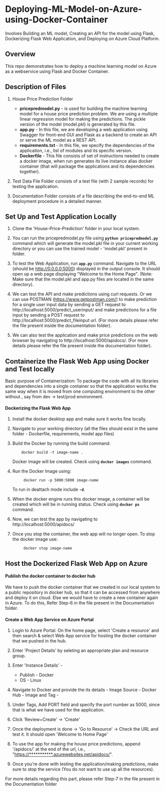 # Deploying-ML-Model-on-Azure-using-Docker-Container
Involves Building an ML model, Creating an API for the model using Flask, Dockerizing Flask Web Application, and Deploying on Azure Cloud Platform.




## Overview
This repo demonstrates how to deploy a machine learning model on Azure as a webservice using Flask and Docker Container.




## Description of Files
1. House Price Prediction Folder
      - **pricepredmodel.py** - is used for building the machine learning model for a house price prediction problem. We are using a multiple linear regression model for making the predictions. The pickle version of the model (model.pkl) is generated by this file. 
      - **app.py** - In this file, we are developing a web application using Swagger for front-end GUI and Flask as a backend to create an API or serve the ML model as a REST API.
      - **requirements.txt** - In this file, we specify the dependencies of the application, i.e., list of modules and its specific version.
      - **Dockerfile** - This file consists of set of instructions needed to create a docker image, when run generates its live instance alias docker container (that will package the applications and its dependencies together).

2. Test Data File Folder consists of a test file (with 2 sample records) for testing the application.

3. Documentation Folder consists of a file describing the end-to-end ML deployment procedure in a detailed manner.




## Set Up and Test Application Locally
1. Clone the 'House-Price-Prediction' folder in your local system.

2. You can run the pricepredmodel.py file using **```python pricepredmodel.py```** command which will generate the model.pkl file in your current working directory or you can use the trained model - 'model.pkl' present in folder.

3. To test the Web Application, run **```app.py```** command. Navigate to the URL (should be http://0.0.0.0:5000) displayed in the output console. It should open up a web page displaying "Welcome to the Home Page". (Note: Make sure that the model.pkl and app.py files are located in the same directory).

4. We can test the API and make predictions using curl requests. Or we can use POSTMAN (https://www.getpostman.com/) to make prediction for a single user input data by sending a GET request to http://localhost:5000/predict_userinput/ and make predictions for a file input by sending a POST request to http://localhost:5000/predict_fileinput url.
(For  more details please refer the file present inside the documentation folder). 

5. We can also test the application and make price predictions on the web browser by navigating to http://localhost:5000/apidocs/. (For  more details please refer the file present inside the documentation folder).




## Containerize the Flask Web App using Docker and Test locally
Basic purpose of Containerization: To package the code with all its libraries and dependencies into a single container so that the application works the same way when it is moved from one computing environment to the other without , say from dev -> test/prod environment. 

#### Dockerizing the Flask Web App
1. Install the docker desktop app and make sure it works fine locally.

2. Navigate to your working directory (all the files should exist in the same folder - Dockerfile, requirements, model app files)

3. Build the Docker by running the build command: 
            
           docker build -t image-name .
   
   Docker image will be created. Check using **```docker images```** command.

4. Run the Docker Image using: 
            
            docker run -p 5000:5000 image-name
            
   To run in deattach mode include **```-d```**.

5. When the docker engine runs this docker image, a container will be created which will be in running status. Check using **```docker ps```** command.

6. Now, we can test the app by navigating to http://localhost:5000/apidocs/

7. Once you stop the container, the web app will no longer open. To stop the docker image use: 
    
            docker stop image-name





## Host the Dockerized Flask Web App on Azure

#### Publish the docker container to docker hub
We have to push the docker container that we created in our local system to a public repository in docker hub, so that it can be accessed from anywhere and deploy it on cloud. Else we would have to create a new container again in Azure.
To do this, Refer Step-6 in the file present in the Documentation folder.

#### Create a Web App Service on Azure Portal
1. Login to Azure Portal. On the home page, select 'Create a resource' and then search & select Web App service for hosting the docker container that we pushed in the hub. 

2. Enter 'Project Details' by seleting an appropriate plan and resource group.

3. Enter 'Instance Details' -
      - Publish - Docker
      - OS - Linux

4. Navigate to Docker and provide the its details
        - Image Source - Docker Hub
        - Image and Tag - <Depending on whatever you mentioned in the previous step while pushing the container in docker hub>

5. Under Tags, Add PORT field and specify the port number as 5000, since that is what we have used for the application.

6. Click 'Review+Create'  -> 'Create'

7. Once the deployment is done -> 'Go to Resource' -> Check the URL and test it. It should open 'Welcome to Home Page'

8. To use the app for making the house price predictions, append '/apidocs/' at the end of the url, i.e., "[https://***********.azurewebsites.net/apidocs/](url)".

9. Once you're done with testing the application/making predictions, make sure to stop the service (You do not want to use up all the resources).

For more details regarding this part, please refer Step-7 in the file present in the Documentation folder




